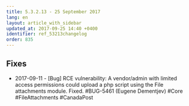 ```yaml
---
title: 5.3.2.13 - 25 September 2017
lang: en
layout: article_with_sidebar
updated_at: 2017-09-25 14:40 +0400
identifier: ref_53213changelog
order: 835
---
```


## Fixes

* 2017-09-11 - [Bug] RCE vulnerability: A vendor/admin with limited access permissions could upload a php script using the File attachments module. Fixed. #BUG-5461 (Eugene Dementjev) #Core #FileAttachments #CanadaPost
